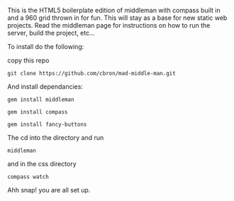 This is the HTML5 boilerplate edition of middleman with compass built in and a 960 grid thrown in for fun. This will stay as a base for new static web projects. Read the middleman page for instructions on how to run the server, build the project, etc...

To install do the following: 

copy this repo
<pre><code>git clone https://github.com/cbron/mad-middle-man.git</code></pre>

And install dependancies:
<pre><code>gem install middleman</code></pre>
<pre><code>gem install compass</code></pre>
<pre><code>gem install fancy-buttons</code></pre>

The cd into the directory and run 

<pre><code>middleman</code></pre>

and in the css directory
<pre><code>compass watch</code></pre>

Ahh snap! you are all set up. 
